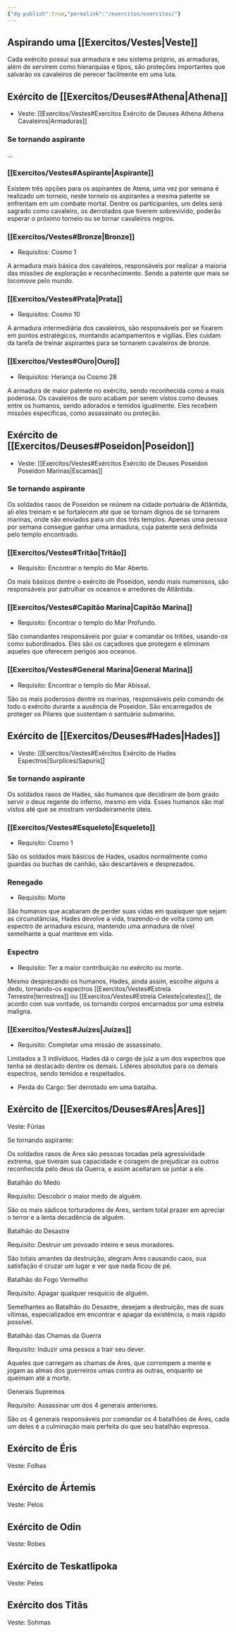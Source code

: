 ```yaml
---
{"dg-publish":true,"permalink":"/exercitos/exercitos/"}
---
```


## Aspirando uma [[Exercitos/Vestes\|Veste]]

Cada exército possui sua armadura e seu sistema próprio, as armaduras, além de servirem como hierarquias e tipos, são proteções importantes que salvarão os cavaleiros de perecer facilmente em uma luta.

## Exército de [[Exercitos/Deuses#Athena\|Athena]]

* Veste: [[Exercitos/Vestes#Exercitos Exército de Deuses Athena Athena Cavaleiros\|Armaduras]]

### Se tornando aspirante
...

### [[Exercitos/Vestes#Aspirante\|Aspirante]]

Existem três opções para os aspirantes de Atena, uma vez por semana é realizado um torneio, neste torneio os aspirantes a mesma patente se enfrentam em um combate mortal. Dentre os participantes, um deles será sagrado como cavaleiro, os derrotados que tiverem sobrevivido, poderão esperar o próximo torneio ou se tornar cavaleiros negros.

### [[Exercitos/Vestes#Bronze\|Bronze]]

* Requisitos: Cosmo 1

A armadura mais básica dos cavaleiros, responsáveis por realizar a maioria das missões de exploração e reconhecimento. Sendo a patente que mais se locomove pelo mundo.

### [[Exercitos/Vestes#Prata\|Prata]]

* Requisitos: Cosmo 10

A armadura intermediária dos cavaleiros, são responsáveis por se fixarem em pontos estratégicos, montando acampamentos e vigílias. Eles cuidam da tarefa de treinar aspirantes para se tornarem cavaleiros de bronze.

### [[Exercitos/Vestes#Ouro\|Ouro]]

* Requisitos: Herança ou Cosmo 28

A armadura de maior patente no exército, sendo reconhecida como a mais poderosa. Os cavaleiros de ouro acabam por serem vistos como deuses entre os humanos, sendo adorados e temidos igualmente. Eles recebem missões específicas, como assassinato ou proteção.

## Exército de [[Exercitos/Deuses#Poseidon\|Poseidon]]

* Veste: [[Exercitos/Vestes#Exércitos Exército de Deuses Poseidon Poseidon Marinas\|Escamas]]

### Se tornando aspirante
Os soldados rasos de Poseidon se reúnem na cidade portuária de Atlântida, ali eles treinam e se fortalecem até que se tornam dignos de se tornarem marinas, onde são enviados para um dos três templos. Apenas uma pessoa por semana consegue ganhar uma armadura, cuja patente será definida pelo templo encontrado.

### [[Exercitos/Vestes#Tritão\|Tritão]]

* Requisito: Encontrar o templo do Mar Aberto.

Os mais básicos dentre o exército de Poseidon, sendo mais numerosos, são responsáveis por patrulhar os oceanos e arredores de Atlântida.

### [[Exercitos/Vestes#Capitão Marina\|Capitão Marina]]

* Requisito: Encontrar o templo do Mar Profundo.

São comandantes responsáveis por guiar e comandar os tritões, usando-os como subordinados. Eles são os caçadores que protegem e eliminam aqueles que oferecem perigos aos oceanos.

### [[Exercitos/Vestes#General Marina\|General Marina]]

* Requisito: Encontrar o templo do Mar Abissal.

São os mais poderosos dentre os marinas, responsáveis pelo comando de todo o exército durante a ausência de Poseidon. São encarregados de proteger os Pilares que sustentam o santuário submarino.

## Exército de [[Exercitos/Deuses#Hades\|Hades]]

* Veste: [[Exercitos/Vestes#Exércitos Exército de Hades Espectros\|Surplices/Sapuris]]

### Se tornando aspirante

Os soldados rasos de Hades, são humanos que decidiram de bom grado servir o deus regente do inferno, mesmo em vida. Esses humanos são mal vistos até que se mostram verdadeiramente úteis.

### [[Exercitos/Vestes#Esqueleto\|Esqueleto]]

* Requisito: Cosmo 1

São os soldados mais básicos de Hades, usados normalmente como guardas ou buchas de canhão, são descartáveis e desprezados.

### Renegado

* Requisito: Morte

São humanos que acabaram de perder suas vidas em quaisquer que sejam as circunstâncias, Hades devolve a vida, trazendo-o de volta como um espectro de armadura escura, mantendo uma armadura de nível semelhante a qual manteve em vida.  

### Espectro

* Requisito: Ter a maior contribuição no exército ou morte.

Mesmo desprezando os humanos, Hades, ainda assim, escolhe alguns a dedo, tornando-os espectros [[Exercitos/Vestes#Estrela Terrestre\|terrestres]] ou [[Exercitos/Vestes#Estrela Celeste\|celestes]], de acordo com sua vontade, os tornando corpos encarnados por uma estrela maligna.

### [[Exercitos/Vestes#Juízes\|Juízes]]

* Requisito: Completar uma missão de assassinato.

Limitados a 3 indivíduos, Hades dá o cargo de juiz a um dos espectros que tenha se destacado dentre os demais. Líderes absolutos para os demais espectros, sendo temidos e respeitados.

* Perda do Cargo: Ser derrotado em uma batalha. 

## Exército de [[Exercitos/Deuses#Ares\|Ares]]

Veste: Fúrias

  

Se tornando aspirante:

Os soldados rasos de Ares são pessoas tocadas pela agressividade extrema, que tiveram sua capacidade e coragem de prejudicar os outros reconhecida pelo deus da Guerra, e assim aceitaram se juntar a ele.

  

Batalhão do Medo

Requisito: Descobrir o maior medo de alguém.

São os mais sádicos torturadores de Ares, sentem total prazer em apreciar o terror e a lenta decadência de alguém.

  

Batalhão do Desastre

Requisito: Destruir um povoado inteiro e seus moradores.

São totais amantes da destruição, alegram Ares causando caos, sua satisfação é cruzar um lugar e ver que nada ficou de pé.

  

Batalhão do Fogo Vermelho

Requisito: Apagar qualquer resquício de alguém.

Semelhantes ao Batalhão do Desastre, desejam a destruição, mas de suas vítimas, especializados em encontrar e apagar da existência, o mais rápido possível.

  

Batalhão das Chamas da Guerra

Requisito: Induzir uma pessoa a trair seu dever.

Aqueles que carregam as chamas de Ares, que corrompem a mente e jogam as almas dos guerreiros umas contra as outras, enquanto se queimam até a morte.

  

Generais Supremos

Requisito: Assassinar um dos 4 generais anteriores.

São os 4 generais responsáveis por comandar os 4 batalhões de Ares, cada um deles é a culminação mais perfeita do que seu batalhão expressa.

## Exército de Éris

Veste: Folhas

## Exército de Ártemis

Veste: Pelos

## Exército de Odin

Veste: Robes

## Exército de Teskatlipoka

Veste: Peles

## Exército dos Titãs

Veste: Sohmas
